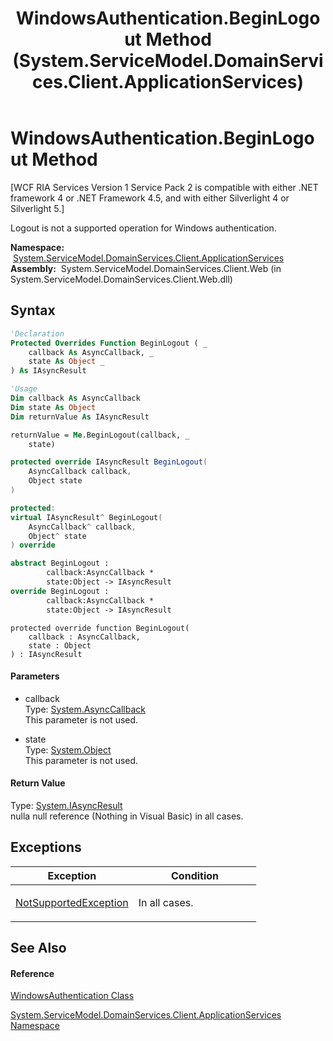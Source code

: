 ﻿---
title: WindowsAuthentication.BeginLogout Method  (System.ServiceModel.DomainServices.Client.ApplicationServices)
TOCTitle: BeginLogout Method
ms:assetid: M:System.ServiceModel.DomainServices.Client.ApplicationServices.WindowsAuthentication.BeginLogout(System.AsyncCallback,System.Object)
ms:mtpsurl: https://msdn.microsoft.com/en-us/library/system.servicemodel.domainservices.client.applicationservices.windowsauthentication.beginlogout(v=VS.91)
ms:contentKeyID: 28898901
ms.date: 01/27/2012
mtps_version: v=VS.91
f1_keywords:
- System.ServiceModel.DomainServices.Client.ApplicationServices.WindowsAuthentication.BeginLogout
dev_langs:
- CSharp
- JScript
- VB
- FSharp
- c++
api_location:
- System.ServiceModel.DomainServices.Client.Web.dll
api_name:
- System.ServiceModel.DomainServices.Client.ApplicationServices.WindowsAuthentication.BeginLogout
api_type:
- Managed
topic_type:
- apiref
- kbSyntax
product_family_name: VS
ROBOTS: INDEX,FOLLOW
---

# WindowsAuthentication.BeginLogout Method

\[WCF RIA Services Version 1 Service Pack 2 is compatible with either .NET framework 4 or .NET Framework 4.5, and with either Silverlight 4 or Silverlight 5.\]

Logout is not a supported operation for Windows authentication.

**Namespace:**  [System.ServiceModel.DomainServices.Client.ApplicationServices](ff457765\(v=vs.91\).md)  
**Assembly:**  System.ServiceModel.DomainServices.Client.Web (in System.ServiceModel.DomainServices.Client.Web.dll)

## Syntax

``` vb
'Declaration
Protected Overrides Function BeginLogout ( _
    callback As AsyncCallback, _
    state As Object _
) As IAsyncResult
```

``` vb
'Usage
Dim callback As AsyncCallback
Dim state As Object
Dim returnValue As IAsyncResult

returnValue = Me.BeginLogout(callback, _
    state)
```

``` csharp
protected override IAsyncResult BeginLogout(
    AsyncCallback callback,
    Object state
)
```

``` c++
protected:
virtual IAsyncResult^ BeginLogout(
    AsyncCallback^ callback, 
    Object^ state
) override
```

``` fsharp
abstract BeginLogout : 
        callback:AsyncCallback * 
        state:Object -> IAsyncResult 
override BeginLogout : 
        callback:AsyncCallback * 
        state:Object -> IAsyncResult 
```

``` jscript
protected override function BeginLogout(
    callback : AsyncCallback, 
    state : Object
) : IAsyncResult
```

#### Parameters

  - callback  
    Type: [System.AsyncCallback](https://msdn.microsoft.com/en-us/library/ckbe7yh5)  
    This parameter is not used.  

<!-- end list -->

  - state  
    Type: [System.Object](https://msdn.microsoft.com/en-us/library/e5kfa45b)  
    This parameter is not used.  

#### Return Value

Type: [System.IAsyncResult](https://msdn.microsoft.com/en-us/library/ft8a6455)  
nulla null reference (Nothing in Visual Basic) in all cases.  

## Exceptions

<table>
<colgroup>
<col style="width: 50%" />
<col style="width: 50%" />
</colgroup>
<thead>
<tr class="header">
<th>Exception</th>
<th>Condition</th>
</tr>
</thead>
<tbody>
<tr class="odd">
<td><a href="https://msdn.microsoft.com/en-us/library/8a7a4e64">NotSupportedException</a></td>
<td><p>In all cases.</p></td>
</tr>
</tbody>
</table>

## See Also

#### Reference

[WindowsAuthentication Class](ff457780\(v=vs.91\).md)

[System.ServiceModel.DomainServices.Client.ApplicationServices Namespace](ff457765\(v=vs.91\).md)

